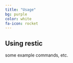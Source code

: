 ```yaml
---
title: "Usage"
bg: purple
color: white
fa-icon: rocket
---
```


## Using restic

some example commands, etc.
